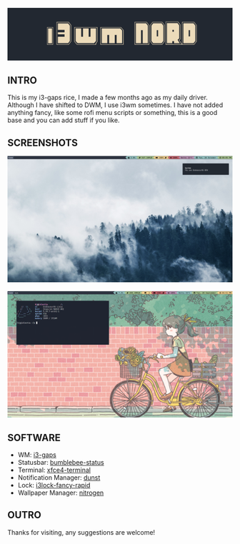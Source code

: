 ![](img/header/header.png)

## INTRO

This is my i3-gaps rice, I made a few months ago as my daily driver. Although I have shifted to DWM, I use i3wm sometimes.
I have not added anything fancy, like some rofi menu scripts or something, this is a good base and you can add stuff if you like.

## SCREENSHOTS

![](img/screenshot/Screenshot_2021-10-26_21-05-54.png) <br><br>
![](img/screenshot/Screenshot_2021-09-28_15-51-31.png)

## SOFTWARE

- WM: [i3-gaps](https://github.com/Airblader/i3)
- Statusbar: [bumblebee-status](https://github.com/tobi-wan-kenobi/bumblebee-status) 
- Terminal: [xfce4-terminal](https://github.com/xfce-mirror/xfce4-terminal)
- Notification Manager: [dunst](https://github.com/dunst-project/dunst)
- Lock: [i3lock-fancy-rapid](https://github.com/yvbbrjdr/i3lock-fancy-rapid)
- Wallpaper Manager: [nitrogen](https://github.com/l3ib/nitrogen)

## OUTRO

Thanks for visiting, any suggestions are welcome!
